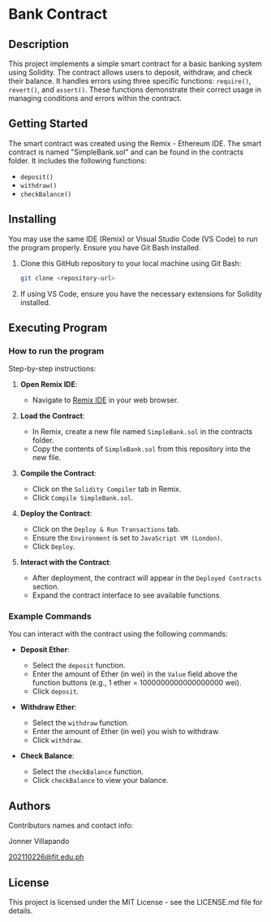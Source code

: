# Bank Contract

## Description

This project implements a simple smart contract for a basic banking system using Solidity. The contract allows users to deposit, withdraw, and check their balance. It handles errors using three specific functions: `require()`, `revert()`, and `assert()`. These functions demonstrate their correct usage in managing conditions and errors within the contract.

## Getting Started

The smart contract was created using the Remix - Ethereum IDE. The smart contract is named "SimpleBank.sol" and can be found in the contracts folder. It includes the following functions:
- `deposit()`
- `withdraw()`
- `checkBalance()`

## Installing

You may use the same IDE (Remix) or Visual Studio Code (VS Code) to run the program properly. Ensure you have Git Bash installed. 

1. Clone this GitHub repository to your local machine using Git Bash:
   ```bash
   git clone <repository-url>
   ```
2. If using VS Code, ensure you have the necessary extensions for Solidity installed.

## Executing Program

### How to run the program

Step-by-step instructions:

1. **Open Remix IDE**:
   - Navigate to [Remix IDE](https://remix.ethereum.org/) in your web browser.

2. **Load the Contract**:
   - In Remix, create a new file named `SimpleBank.sol` in the contracts folder.
   - Copy the contents of `SimpleBank.sol` from this repository into the new file.

3. **Compile the Contract**:
   - Click on the `Solidity Compiler` tab in Remix.
   - Click `Compile SimpleBank.sol`.

4. **Deploy the Contract**:
   - Click on the `Deploy & Run Transactions` tab.
   - Ensure the `Environment` is set to `JavaScript VM (London)`.
   - Click `Deploy`.

5. **Interact with the Contract**:
   - After deployment, the contract will appear in the `Deployed Contracts` section.
   - Expand the contract interface to see available functions.

### Example Commands

You can interact with the contract using the following commands:

- **Deposit Ether**:
  - Select the `deposit` function.
  - Enter the amount of Ether (in wei) in the `Value` field above the function buttons (e.g., 1 ether = 1000000000000000000 wei).
  - Click `deposit`.

- **Withdraw Ether**:
  - Select the `withdraw` function.
  - Enter the amount of Ether (in wei) you wish to withdraw.
  - Click `withdraw`.

- **Check Balance**:
  - Select the `checkBalance` function.
  - Click `checkBalance` to view your balance.

## Authors

Contributors names and contact info:

Jonner Villapando

202110226@fit.edu.ph

## License

This project is licensed under the MIT License - see the LICENSE.md file for details.
